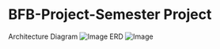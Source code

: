 # BFB-Project-Semester Project
Architecture Diagram
![Image](https://github.com/user-attachments/assets/f730dec1-3a70-41c3-9bfe-2cc733a5c732)
ERD
![Image](https://github.com/user-attachments/assets/0d29e24c-80ff-4322-a6ac-27e92b5733dc)

